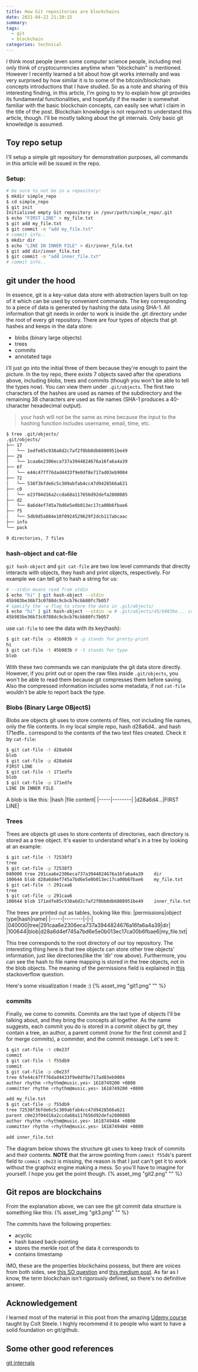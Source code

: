 ```yaml
---
title: How Git repositories are blockchains
date: 2021-04-22 21:20:15
summary:
tags:
  - git
  - blockchain
categories: technical
---
```


I think most people (even some computer science people, including me) only think of cryptocurrencies anytime when "blockchain" is mentioned. However I recently learned a bit about how git works internally and was very surprised by how similar it is to some of the bitcoin/blockchain concepts introductions that I have studied. So as a note and sharing of this interesting finding, in this article, I'm going to try to explain how git provides its fundamental functionalities, and hopefully if the reader is somewhat familiar with the basic blockchain concepts, can easily see what I claim in the title of the post.
Blockchain knowledge is not required to understand this article, though. I'll be mostly talking about the git internals. Only basic git knowledge is assumed.

## Toy repo setup

I'll setup a simple git repository for demonstration purposes, all commands in this article will be issued in the repo.

### Setup:
```bash
# be sure to not be in a repository!
$ mkdir simple_repo
$ cd simple_repo
$ git init
Initialized empty Git repository in /your/path/simple_repo/.git
$ echo "FIRST LINE" > my_file.txt
$ git add my_file.txt
$ git commit -m "add my_file.txt"
# commit info..
$ mkdir dir
$ echo "LINE IN INNER FILE" > dir/inner_file.txt
$ git add dir/inner_file.txt
$ git commit -m "add inner_file.txt"
# commit info..
```

## git under the hood

In essence, git is a key-value data store with abstraction layers built on top of it which can be used by convenient commands. The key corresponding to a piece of data is generated by hashing the data using SHA-1. All information that git needs in order to work is inside the .git directory under the root of every git repository.
There are four types of objects that git hashes and keeps in the data store:

* blobs (binary large objects)
* trees
* commits
* annotated tags

I'll just go into the initial three of them because they're enough to paint the picture.
In the toy repo, there exists 7 objects saved after the operations above, including blobs, trees and commits (though you won't be able to tell the types now). You can view them under `.git/objects`. The first two characters of the hashes are used as names of the subdirectory and the remaining 38 characters are used as file names (SHA-1 produces a 40-character hexadecimal output).
> your hash will not be the same as mine because the input to the hashing function includes username, email, time, etc.
```bash
$ tree .git/objects/
.git/objects/
├── 17
│   └── 1edfe85c938a6d2c7af2f0bb0db6808951be49
├── 29
│   └── 1caa6e2306eca737a3944824676a16fa6a4a39
├── 6f
│   └── e44c47ff76dad4433f9e0df8e717ad03eb9004
├── 72
│   └── 538f3bfde6c5c309abfab4cc47d9428566a621
├── c0
│   └── e23f04d16a2ccda68a117656d92defa2800885
├── d2
│   └── 8a6d4ef745a7bd6e5e0b013ec17ca00b6fbae6
├── f5
│   └── 5db9d5a884e10f0924529629f2dcb117abcaac
├── info
└── pack

9 directories, 7 files
```

### hash-object and cat-file

`git hash-object` and `git cat-file` are two low level commands that directly interacts with objects, they hash and print objects, respectively.
For example we can tell git to hash a string for us:
```bash
# --stdin means read from stdin
$ echo "hi" | git hash-object --stdin 
45b983be36b73c0788dc9cbcb76cbb80fc7b057
# specify the -w flag to store the data in .git/objects/
$ echo "hi" | git hash-object --stdin -w # .git/objects/45/b983be... created
45b983be36b73c0788dc9cbcb76cbb80fc7b057
```

use `cat-file` to see the data with its key(hash):
```bash
$ git cat-file -p 45b983b # -p stands for pretty-print
hi
$ git cat-file -t 45b983b # -t stands for type
blob
```

With these two commands we can manipulate the git data store directly. However, if you print out or open the raw files inside `.git/objects`, you won't be able to read them because git compresses them before saving. Also the compressed information includes some metadata, if not `cat-file` wouldn't be able to report back the type.

### Blobs (Binary Large OBjectS)

Blobs are objects git uses to store contents of files, not including file names, only the file contents. In my local simple repo, hash d28a6d4.. and hash 171edfe.. correspond to the contents of the two text files created. Check it by `cat-file`:
```bash
$ git cat-file -t d28a6d4
blob
$ git cat-file -p d28a6d4
FIRST LINE
$ git cat-file -t 171edfe
blob
$ git cat-file -p 171edfe
LINE IN INNER FILE
```
A blob is like this:
|hash |file content|
|-----|--------|
|d28a6d4...|FIRST LINE|

### Trees

Trees are objects git uses to store contents of directories, each directory is stored as a tree object. It's easier to understand what's in a tree by looking at an example:

```bash
$ git cat-file -t 72538f3
tree
$ git cat-file -p 72538f3
040000 tree 291caa6e2306eca737a3944824676a16fa6a4a39    dir
100644 blob d28a6d4ef745a7bd6e5e0b013ec17ca00b6fbae6    my_file.txt
$ git cat-file -t 291caa6
tree
$ git cat-file -p 291caa6
100644 blob 171edfe85c938a6d2c7af2f0bb0db6808951be49    inner_file.txt
```

The trees are printed out as tables, looking like this:
|permissions|object type|hash|name|
|-----|--------|-|-|
|040000|tree|291caa6e2306eca737a3944824676a16fa6a4a39|dir|
|100644|blob|d28a6d4ef745a7bd6e5e0b013ec17ca00b6fbae6|my_file.txt|

This tree corresponds to the root directory of our toy repository. The interesting thing here is that tree objects can store other tree objects' information, just like directories(like the 'dir' row above). Furthermore, you can see the hash to file name mapping is stored in the tree objects, not in the blob objects.
The meaning of the permissions field is explained in [this](https://unix.stackexchange.com/questions/450480/file-permission-with-six-bytes-in-git-what-does-it-mean) stackoverflow question.

Here's some visualization I made :)
{% asset_img "git1.png" "" %}

### commits

Finally, we come to commits.
Commits are the last type of objects I'll be talking about, and they bring the concepts all together. As the name suggests, each commit you do is stored in a commit object by git, they contain a tree, an author, a parent commit (none for the first commit and 2 for merge commits), a commiter, and the commit message. Let's see it:

```bash
$ git cat-file -t c0e23f
commit
$ git cat-file -t f55db9
commit
$ git cat-file -p c0e23f
tree 6fe44c47ff76dad4433f9e0df8e717ad03eb9004
author rhythm <rhythm@music.yes> 1618749200 +0800
committer rhythm <rhythm@music.yes> 1618749200 +0800

add my_file.txt
$ git cat-file -p f55db9
tree 72538f3bfde6c5c309abfab4cc47d9428566a621
parent c0e23f04d16a2ccda68a117656d92defa2800885
author rhythm <rhythm@music.yes> 1618749484 +0800
committer rhythm <rhythm@music.yes> 1618749484 +0800

add inner_file.txt
```
The diagram below shows the structure git uses to keep track of commits and their contents. __NOTE__ that the arrow pointing from `commit f55db`'s parent field to `commit c0e23` is missing, the reason is that I just can't get it to work without the graphviz engine making a mess. So you'll have to imagine for yourself. I hope you get the point though.
{% asset_img "git2.png" "" %}

## Git repos are blockchains
From the explanation above, we can see the git commit data structure is something like this:
{% asset_img "git3.png" "" %}

The commits have the following properties:
* acyclic
* hash based back-pointing
* stores the merkle root of the data it corresponds to
* contains timestamp

IMO, these are the properties blockchains possess, but there are voices from both sides, see [this SO question](https://stackoverflow.com/questions/46192377/why-is-git-not-considered-a-block-chain) and [this medium post](https://medium.com/@shemnon/is-a-git-repository-a-blockchain-35cb1cd2c491). As far as I know, the term blockchain isn't rigorously defined, so there's no definitive answer.

## Acknowledgement
I learned most of the material in this post from the amazing [Udemy course](https://www.udemy.com/course/git-and-github-bootcamp/?utm_source=adwords&utm_medium=udemyads&utm_campaign=LongTail_la.EN_cc.ROW&utm_content=deal4584&utm_term=_._ag_77879424134_._ad_437497333833_._kw__._de_c_._dm__._pl__._ti_dsa-1007766171312_._li_9040379_._pd__._&matchtype=b&gclid=EAIaIQobChMIysO8j8mR8AIVDq2WCh24YgHCEAAYASAAEgLPdPD_BwE) taught by Colt Steele. I highly recommend it to people who want to have a solid foundation on git/github.

## Some other good references

[git internals](https://www.linkedin.com/pulse/git-internals-how-works-kaushik-rangadurai/)
